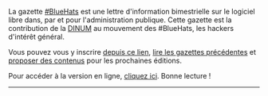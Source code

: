 <div class="org-center">
<p>
La gazette <a href="https://disic.github.io/gazette-bluehats/">#BlueHats</a> est une lettre d'information bimestrielle sur le
logiciel libre dans, par et pour l'administration publique. Cette
gazette est la contribution de la <a href="https://www.numerique.gouv.fr/">DINUM</a> au mouvement des #BlueHats,
les hackers d'intérêt général.
</p>

<p>
Vous pouvez vous y inscrire <a href="https://infolettres.etalab.gouv.fr/subscribe/bluehats@mail.etalab.studio">depuis ce lien</a>, <a href="https://disic.github.io/gazette-bluehats/">lire les gazettes
précédentes</a> et <a href="https://github.com/DISIC/gazette-bluehats/issues/new/choose">proposer des contenus</a> pour les prochaines éditions.
</p>

<p>
Pour accéder à la version en ligne, <a href="https://disic.github.io/gazette-bluehats/gazette_bluehat_10/">cliquez ici</a>.  Bonne lecture !
</p>

<hr />
</div>

